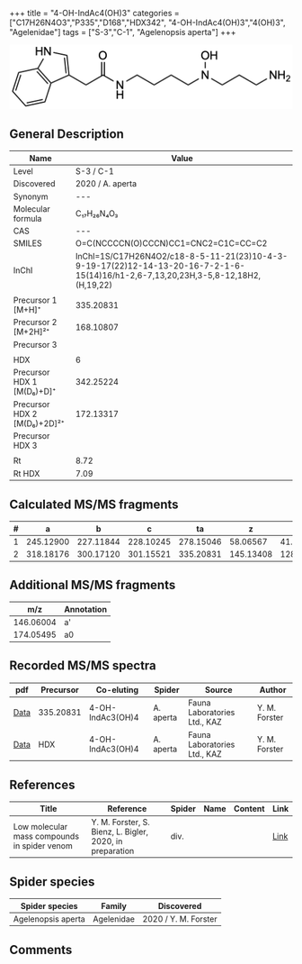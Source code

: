 +++
title = "4-OH-IndAc4(OH)3"
categories = ["C17H26N4O3","P335","D168","HDX342",
"4-OH-IndAc4(OH)3","4(OH)3",
"Agelenidae"]
tags = ["S-3","C-1",
"Agelenopsis aperta"]
+++

![](/img/4-OH-IndAc4(OH)3.png)

## General Description

| Name                        | Value            |
|-----------------------------|------------------|
| Level                       | S-3 / C-1        |
| Discovered                  | 2020 / A. aperta |
| Synonym                     | ---              |
| Molecular formula           | C₁₇H₂₆N₄O₃       |
| CAS                         | ---              |
| SMILES | O=C(NCCCCN(O)CCCN)CC1=CNC2=C1C=CC=C2  |
| InChI  | InChI=1S/C17H26N4O2/c18-8-5-11-21(23)10-4-3-9-19-17(22)12-14-13-20-16-7-2-1-6-15(14)16/h1-2,6-7,13,20,23H,3-5,8-12,18H2,(H,19,22)  |
|                             |                  |
| Precursor 1 [M+H]⁺          | 335.20831        |
| Precursor 2 [M+2H]²⁺        | 168.10807        |
| Precursor 3                 |                  |
|                             |                  |
| HDX                         | 6                |
| Precursor HDX 1 [M(D₆)+D]⁺   | 342.25224        |
| Precursor HDX 2 [M(D₆)+2D]²⁺ | 172.13317        |
| Precursor HDX 3             |                  |
|                             |                  |
| Rt                          | 8.72             |
| Rt HDX                      | 7.09             |

## Calculated MS/MS fragments

| # | a         | b         | c         | ta        | z         | y         | tz        |
|---|-----------|-----------|-----------|-----------|-----------|-----------|-----------|
| 1 | 245.12900 | 227.11844 | 228.10245 | 278.15046 | 58.06567  | 41.03912  | 91.08713  |
| 2 | 318.18176 | 300.17120 | 301.15521 | 335.20831 | 145.13408 | 128.10753 | 162.16063 |

## Additional MS/MS fragments

| m/z       | Annotation |
|-----------|------------|
| 146.06004    | a'   |
| 174.05495    | a0   |

## Recorded MS/MS spectra

| pdf                                                                    | Precursor | Co-eluting       | Spider    | Source                       | Author        |
|------------------------------------------------------------------------|-----------|------------------|-----------|------------------------------|---------------|
| [Data](/pdf/A-aperta/335_4-OH-IndAc3(OH)4_4-OH-IndAc4(OH)3_Aa.pdf)     | 335.20831 | 4-OH-IndAc3(OH)4 | A. aperta | Fauna Laboratories Ltd., KAZ | Y. M. Forster |
| [Data](/pdf/A-aperta/335_4-OH-IndAc3(OH)4_4-OH-IndAc4(OH)3_Aa_HDX.pdf) | HDX       | 4-OH-IndAc3(OH)4 | A. aperta | Fauna Laboratories Ltd., KAZ | Y. M. Forster |

## References

| Title | Reference | Spider | Name | Content | Link |
|-------|-----------|--------|------|---------|------|
| Low molecular mass compounds in spider venom      | Y. M. Forster, S. Bienz, L. Bigler, 2020, in preparation          | div.       |   |   | [Link](unknown) |

## Spider species

| Spider species     | Family     | Discovered           |
|--------------------|------------|----------------------|
| Agelenopsis aperta | Agelenidae | 2020 / Y. M. Forster |

## Comments